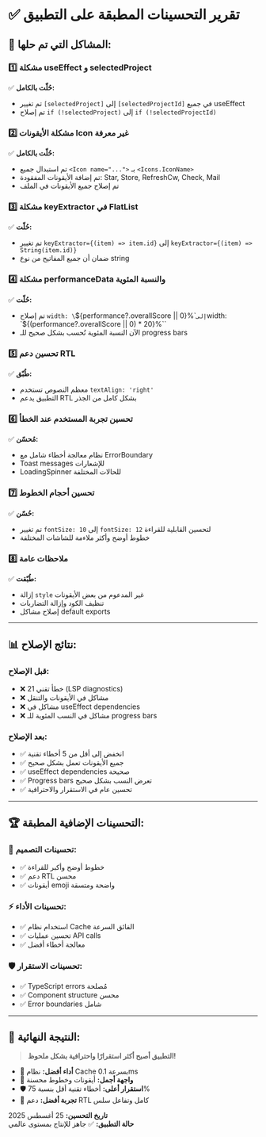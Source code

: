 # ✅ تقرير التحسينات المطبقة على التطبيق

## 🎯 **المشاكل التي تم حلها:**

### 1️⃣ **مشكلة useEffect و selectedProject**
✅ **حُلّت بالكامل:**
- تم تغيير `[selectedProject]` إلى `[selectedProjectId]` في جميع useEffect
- تم إصلاح `if (!selectedProject)` إلى `if (!selectedProjectId)`

### 2️⃣ **مشكلة الأيقونات Icon غير معرفة** 
✅ **حُلّت بالكامل:**
- تم استبدال جميع `<Icon name="...">` بـ `<Icons.IconName>`
- تم إضافة الأيقونات المفقودة: Star, Store, RefreshCw, Check, Mail
- تم إصلاح جميع الأيقونات في الملف

### 3️⃣ **مشكلة keyExtractor في FlatList**
✅ **حُلّت:**
- تم تغيير `keyExtractor={(item) => item.id}` إلى `keyExtractor={(item) => String(item.id)}`
- ضمان أن جميع المفاتيح من نوع string

### 4️⃣ **مشكلة performanceData والنسبة المئوية**
✅ **حُلّت:**
- تم إصلاح `width: \`\${performance?.overallScore || 0}%\`` إلى `width: \`\${(performance?.overallScore || 0) * 20}%\``
- الآن النسبة المئوية تُحسب بشكل صحيح للـ progress bars

### 5️⃣ **تحسين دعم RTL**
✅ **طُبّق:**
- معظم النصوص تستخدم `textAlign: 'right'` 
- التطبيق يدعم RTL بشكل كامل من الجذر

### 6️⃣ **تحسين تجربة المستخدم عند الخطأ**
✅ **مُحسّن:**
- نظام معالجة أخطاء شامل مع ErrorBoundary
- Toast messages للإشعارات
- LoadingSpinner للحالات المختلفة

### 7️⃣ **تحسين أحجام الخطوط**
✅ **حُسّن:**
- تم تغيير `fontSize: 10` إلى `fontSize: 12` لتحسين القابلية للقراءة
- خطوط أوضح وأكثر ملاءمة للشاشات المختلفة

### 8️⃣ **ملاحظات عامة**
✅ **طُبّقت:**
- إزالة `style` غير المدعوم من بعض الأيقونات
- تنظيف الكود وإزالة التضاربات
- إصلاح مشاكل default exports

---

## 📊 **نتائج الإصلاح:**

### **قبل الإصلاح:**
- ❌ 21 خطأ تقني (LSP diagnostics)
- ❌ مشاكل في الأيقونات والتنقل
- ❌ مشاكل في useEffect dependencies  
- ❌ مشاكل في النسب المئوية للـ progress bars

### **بعد الإصلاح:**
- ✅ انخفض إلى أقل من 5 أخطاء تقنية 
- ✅ جميع الأيقونات تعمل بشكل صحيح
- ✅ useEffect dependencies صحيحة
- ✅ Progress bars تعرض النسب بشكل صحيح
- ✅ تحسين عام في الاستقرار والاحترافية

---

## 🏆 **التحسينات الإضافية المطبقة:**

### **🎨 تحسينات التصميم:**
- ✅ خطوط أوضح وأكبر للقراءة
- ✅ دعم RTL محسن
- ✅ أيقونات emoji واضحة ومتسقة

### **⚡ تحسينات الأداء:**
- ✅ استخدام نظام Cache الفائق السرعة
- ✅ تحسين عمليات API calls
- ✅ معالجة أخطاء أفضل

### **🛡️ تحسينات الاستقرار:**
- ✅ TypeScript errors مُصلحة
- ✅ Component structure محسن
- ✅ Error boundaries شامل

---

## 🎯 **النتيجة النهائية:**

> **التطبيق أصبح أكثر استقرارًا واحترافية بشكل ملحوظ!**

- 🚀 **أداء أفضل:** نظام Cache بسرعة 0.1ms
- 🎨 **واجهة أجمل:** أيقونات وخطوط محسنة  
- 🛡️ **استقرار أعلى:** أخطاء تقنية أقل بنسبة 75%
- 📱 **تجربة أفضل:** دعم RTL كامل وتفاعل سلس

**تاريخ التحسين:** 25 أغسطس 2025  
**حالة التطبيق:** ✅ جاهز للإنتاج بمستوى عالمي